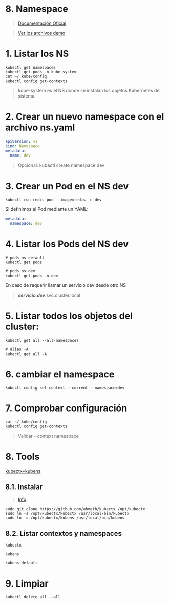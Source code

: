 # 8. Namespace <!-- omit in TOC -->

> [Documentación Oficial](https://kubernetes.io/docs/concepts/overview/working-with-objects/namespaces/)

> [Ver los archivos demo](./assets)

# 1. Listar los NS
```vim
kubectl get namespaces
kubectl get pods -n kube-system
cat ~/.kube/config
kubectl config get-contexts
```
> kube-system es el NS donde se instalan los objetos Kubernetes de sistema.

# 2. Crear un nuevo namespace con el archivo ns.yaml
```yaml
apiVersion: v1
kind: Namespace
metadata:
  name: dev
```

> Opcional: kubectl create namespace dev

# 3. Crear un Pod en el NS dev
```vim
kubectl run redis-pod --image=redis -n dev
```
Si definimos el Pod mediante un YAML:
```yaml
metadata:
  namespace: dev
```
# 4. Listar los Pods del NS dev
```vim
# pods ns default
kubectl get pods

# pods ns dev
kubectl get pods -n dev

```

En caso de requerir llamar un servicio dev desde otro NS
> ***servicio***.***dev***.svc.cluster.local

# 5. Listar todos los objetos del cluster:
```vim
kubectl get all --all-namespaces

# alias -A
kubectl get all -A
```
# 6. cambiar el namespace
```vim
kubectl config set-context --current --namespace=dev
```

# 7. Comprobar configuración
```vim
cat ~/.kube/config
kubectl config get-contexts
```

> Validar - context namespace

# 8. Tools
[kubectx+kubens](https://github.com/ahmetb/kubectx)

## 8.1. Instalar
> [Info](https://github.com/ahmetb/kubectx#manual-installation-macos-and-linux)

```vim
sudo git clone https://github.com/ahmetb/kubectx /opt/kubectx
sudo ln -s /opt/kubectx/kubectx /usr/local/bin/kubectx
sudo ln -s /opt/kubectx/kubens /usr/local/bin/kubens
```

## 8.2. Listar contextos y namespaces
```
kubectx

kubens

kubens default
```

# 9. Limpiar
```k
kubectl delete all --all
```
